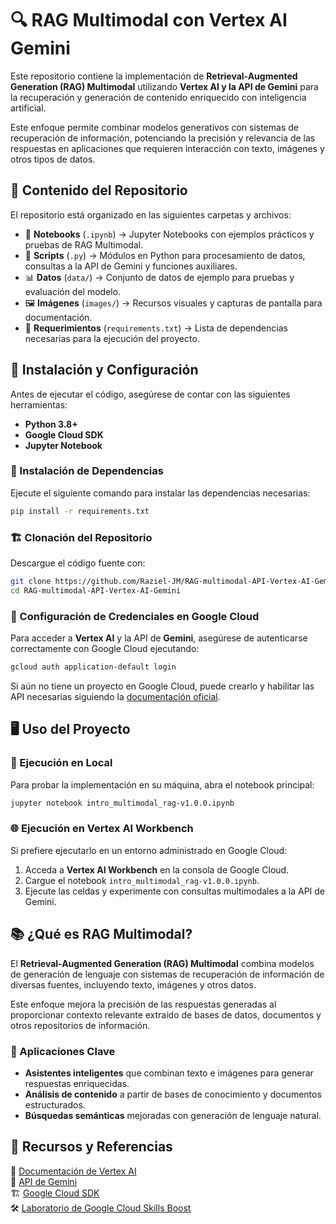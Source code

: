 
# 🔍 RAG Multimodal con Vertex AI Gemini  
Este repositorio contiene la implementación de **Retrieval-Augmented Generation (RAG) Multimodal** utilizando **Vertex AI y la API de Gemini** para la recuperación y generación de contenido enriquecido con inteligencia artificial.  

Este enfoque permite combinar modelos generativos con sistemas de recuperación de información, potenciando la precisión y relevancia de las respuestas en aplicaciones que requieren interacción con texto, imágenes y otros tipos de datos.  

## 📌 Contenido del Repositorio  
El repositorio está organizado en las siguientes carpetas y archivos:  

- 📂 **Notebooks** (`.ipynb`) → Jupyter Notebooks con ejemplos prácticos y pruebas de RAG Multimodal.  
- 📝 **Scripts** (`.py`) → Módulos en Python para procesamiento de datos, consultas a la API de Gemini y funciones auxiliares.  
- 📊 **Datos** (`data/`) → Conjunto de datos de ejemplo para pruebas y evaluación del modelo.  
- 🖼 **Imágenes** (`images/`) → Recursos visuales y capturas de pantalla para documentación.  
- 📄 **Requerimientos** (`requirements.txt`) → Lista de dependencias necesarias para la ejecución del proyecto.  

## 🚀 Instalación y Configuración  
Antes de ejecutar el código, asegúrese de contar con las siguientes herramientas:  

- **Python 3.8+**  
- **Google Cloud SDK**  
- **Jupyter Notebook**  

### 🔧 Instalación de Dependencias  
Ejecute el siguiente comando para instalar las dependencias necesarias:  

```bash
pip install -r requirements.txt
```  

### 🏗 Clonación del Repositorio  
Descargue el código fuente con:  

```bash
git clone https://github.com/Raziel-JM/RAG-multimodal-API-Vertex-AI-Gemini.git  
cd RAG-multimodal-API-Vertex-AI-Gemini  
```  

### 🔑 Configuración de Credenciales en Google Cloud  
Para acceder a **Vertex AI** y la API de **Gemini**, asegúrese de autenticarse correctamente con Google Cloud ejecutando:  

```bash
gcloud auth application-default login  
```  

Si aún no tiene un proyecto en Google Cloud, puede crearlo y habilitar las API necesarias siguiendo la [documentación oficial](https://cloud.google.com/vertex-ai/docs/start).  

## 🖥 Uso del Proyecto  
### 🚀 Ejecución en Local  
Para probar la implementación en su máquina, abra el notebook principal:  

```bash
jupyter notebook intro_multimodal_rag-v1.0.0.ipynb  
```  

### 🌐 Ejecución en Vertex AI Workbench  
Si prefiere ejecutarlo en un entorno administrado en Google Cloud:  

1. Acceda a **Vertex AI Workbench** en la consola de Google Cloud.  
2. Cargue el notebook `intro_multimodal_rag-v1.0.0.ipynb`.  
3. Ejecute las celdas y experimente con consultas multimodales a la API de Gemini.  

## 📚 ¿Qué es RAG Multimodal?  
El **Retrieval-Augmented Generation (RAG) Multimodal** combina modelos de generación de lenguaje con sistemas de recuperación de información de diversas fuentes, incluyendo texto, imágenes y otros datos.  

Este enfoque mejora la precisión de las respuestas generadas al proporcionar contexto relevante extraído de bases de datos, documentos y otros repositorios de información.  

### 🔹 Aplicaciones Clave  
- **Asistentes inteligentes** que combinan texto e imágenes para generar respuestas enriquecidas.  
- **Análisis de contenido** a partir de bases de conocimiento y documentos estructurados.  
- **Búsquedas semánticas** mejoradas con generación de lenguaje natural.  

## 🔗 Recursos y Referencias  
📜 [Documentación de Vertex AI](https://cloud.google.com/vertex-ai/docs)  
🤖 [API de Gemini](https://ai.google.dev/)  
🏗 [Google Cloud SDK](https://cloud.google.com/sdk/docs/install)  
🛠 [Laboratorio de Google Cloud Skills Boost](https://www.cloudskillsboost.google/paths/183/course_templates/981/labs/514649)  
